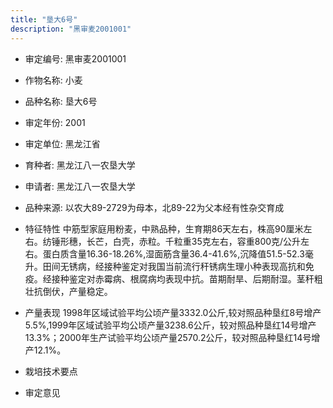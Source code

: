 ```yaml
---
title: "垦大6号"
description: "黑审麦2001001"
---
```

* 审定编号:  黑审麦2001001

*  作物名称:  小麦

*  品种名称:  垦大6号

*  审定年份:  2001

*  审定单位:  黑龙江省

* 育种者:  黑龙江八一农垦大学

*  申请者:  黑龙江八一农垦大学

*  品种来源:  以农大89-2729为母本，北89-22为父本经有性杂交育成

*  特征特性
中筋型家庭用粉麦，中熟品种，生育期86天左右，株高90厘米左右。纺锤形穗，长芒，白壳，赤粒。千粒重35克左右，容重800克/公升左右。蛋白质含量16.36-18.26%,湿面筋含量36.4-41.6%,沉降值51.5-52.3毫升。田间无锈病，经接种鉴定对我国当前流行秆锈病生理小种表现高抗和免疫。经接种鉴定对赤霉病、根腐病均表现中抗。苗期耐旱、后期耐湿。茎秆粗壮抗倒伏，产量稳定。

*  产量表现
1998年区域试验平均公顷产量3332.0公斤,较对照品种垦红8号增产 5.5%,1999年区域试验平均公顷产量3238.6公斤，较对照品种垦红14号增产13.3%；2000年生产试验平均公顷产量2570.2公斤，较对照品种垦红14号增产12.1%。   

*  栽培技术要点


*  审定意见

